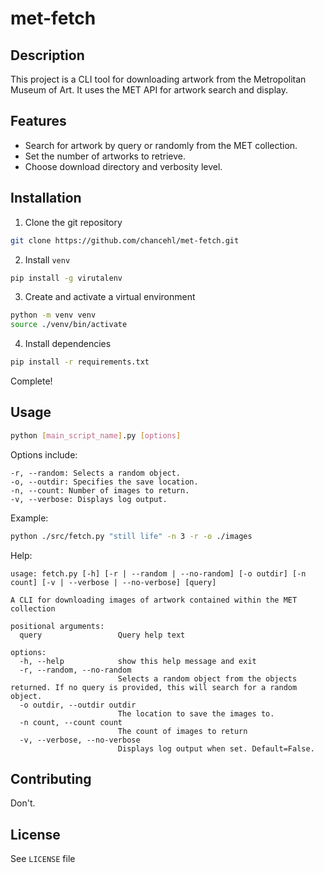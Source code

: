 # met-fetch

## Description

This project is a CLI tool for downloading artwork from the Metropolitan Museum of Art. It uses the MET API for artwork search and display.

## Features

- Search for artwork by query or randomly from the MET collection.
- Set the number of artworks to retrieve.
- Choose download directory and verbosity level.

## Installation

1. Clone the git repository

```bash
git clone https://github.com/chancehl/met-fetch.git
```

2. Install `venv`

```bash
pip install -g virutalenv
```

3. Create and activate a virtual environment

```bash
python -m venv venv
source ./venv/bin/activate
```

4. Install dependencies

```bash
pip install -r requirements.txt
```

Complete!

## Usage

```bash
python [main_script_name].py [options]

```

Options include:

```
-r, --random: Selects a random object.
-o, --outdir: Specifies the save location.
-n, --count: Number of images to return.
-v, --verbose: Displays log output.
```

Example:

```bash
python ./src/fetch.py "still life" -n 3 -r -o ./images
```

Help:

```
usage: fetch.py [-h] [-r | --random | --no-random] [-o outdir] [-n count] [-v | --verbose | --no-verbose] [query]

A CLI for downloading images of artwork contained within the MET collection

positional arguments:
  query                 Query help text

options:
  -h, --help            show this help message and exit
  -r, --random, --no-random
                        Selects a random object from the objects returned. If no query is provided, this will search for a random object.
  -o outdir, --outdir outdir
                        The location to save the images to.
  -n count, --count count
                        The count of images to return
  -v, --verbose, --no-verbose
                        Displays log output when set. Default=False.
```

## Contributing

Don't.

## License

See `LICENSE` file
